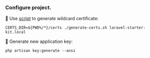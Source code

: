 ### Configure project.

📌 Use [script](https://raw.githubusercontent.com/oleksiivelychko/go-queue-service/main/.ops/scripts/generate-certs.sh) to generate wildcard certificate:
```
CERTS_DIR=${PWD%/*}/certs ./generate-certs.sh laravel-starter-kit.local
```

📌 Generate new application key:
```
php artisan key:generate --ansi
```
